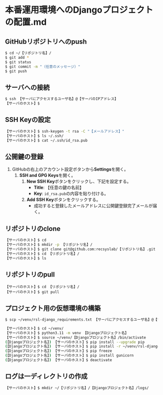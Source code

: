 # 本番運用環境へのDjangoプロジェクトの配置.md

## GitHubリポジトリへのpush
```bash
$ cd ~/【リポジトリ名】/
$ git add *
$ git status
$ git commit -m "（任意のメッセージ）"
$ git push
```

## サーバへの接続
```bash
$ ssh 【サーバにアクセスするユーザ名】@【サーバのIPアドレス】
【サーバのホスト】$
```

## SSH Keyの設定
```bash
【サーバのホスト】$ ssh-keygen -t rsa -C "【メールアドレス】"
【サーバのホスト】$ ls ~/.ssh/
【サーバのホスト】$ cat ~/.ssh/id_rsa.pub
```

## 公開鍵の登録
1. GitHubの右上のアカウント設定ボタンから**Settings**を開く。
   1. **SSH and GPG Keys**を開く。
      1. **New SSH Key**ボタンをクリックし、下記を設定する。
         - **Title**: 【任意の鍵の名前】
         - **Key**: `id_rsa.pub`の内容を貼り付ける。
      2. **Add SSH Key**ボタンをクリックする。
         - 成功すると登録したメールアドレスに公開鍵登録完了メールが届く。

## リポジトリのclone
```bash
【サーバのホスト】$ cd
【サーバのホスト】$ mkdir -p 【リポジトリ名】/
【サーバのホスト】$ git clone git@github.com:recsyslab/【リポジトリ名】.git
【サーバのホスト】$ cd 【リポジトリ名】/
【サーバのホスト】$ ls
```

## リポジトリのpull
```bahs
【サーバのホスト】$ cd 【リポジトリ名】/
【サーバのホスト】$ git pull
```

## プロジェクト用の仮想環境の構築
```bash
$ scp ~/venv/rsl-django_requirements.txt 【サーバにアクセスするユーザ名】@【サーバのIPアドレス】:/home/rsl/venv/
```

```bash
【サーバのホスト】$ cd ~/venv/
【サーバのホスト】$ python3.11 -m venv 【Djangoプロジェクト名】
【サーバのホスト】$ source ~/venv/【Djangoプロジェクト名】/bin/activate
(【Djangoプロジェクト名】) 【サーバのホスト】$ pip install --upgrade pip
(【Djangoプロジェクト名】) 【サーバのホスト】$ pip install -r ~/venv/rsl-django_requirements.txt
(【Djangoプロジェクト名】) 【サーバのホスト】$ pip freeze
(【Djangoプロジェクト名】) 【サーバのホスト】$ pip install gunicorn
(【Djangoプロジェクト名】) 【サーバのホスト】$ deactivate
```

## ログは一ディレクトリの作成
```bash
【サーバのホスト】$ mkdir ~/【リポジトリ名】/【Djangoプロジェクト名】/logs/
```

